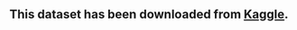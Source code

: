 ## This dataset has been downloaded from [Kaggle](https://www.kaggle.com/datasets/rmisra/news-headlines-dataset-for-sarcasm-detection).
